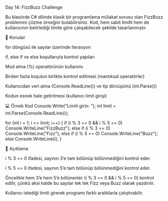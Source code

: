 Day 14: FizzBuzz Challenge

Bu klasörde C# dilinde klasik bir programlama mülakat sorusu olan FizzBuzz problemini çözme örneğini bulabilirsiniz. Kod, hem sabit limitli hem de kullanıcının belirlediği limite göre çalışabilecek şekilde tasarlanmıştır.

📌 Konular

for döngüsü ile sayılar üzerinde iterasyon

if, else if ve else koşullarıyla kontrol yapıları

Mod alma (%) operatörünün kullanımı

Birden fazla koşulun birlikte kontrol edilmesi (mantıksal operatörler)

Kullanıcıdan veri alma (Console.ReadLine()) ve tip dönüşümü (int.Parse())

Kodun esnek hale getirilmesi (kullanıcı limit girişi)

💻 Örnek Kod
Console.Write("Limiti girin: ");
int limit = int.Parse(Console.ReadLine());

for (int i = 1; i <= limit; i++)
{
    if (i % 3 == 0 && i % 5 == 0)
        Console.WriteLine("FizzBuzz");
    else if (i % 3 == 0)
        Console.WriteLine("Fizz");
    else if (i % 5 == 0)
        Console.WriteLine("Buzz");
    else
        Console.WriteLine(i);
}

📖 Açıklama

i % 3 == 0 ifadesi, sayının 3’e tam bölünüp bölünmediğini kontrol eder.

i % 5 == 0 ifadesi, sayının 5’e tam bölünüp bölünmediğini kontrol eder.

Öncelikle hem 3’e hem 5’e bölünenler (i % 3 == 0 && i % 5 == 0) kontrol edilir, çünkü aksi halde bu sayılar tek tek Fizz veya Buzz olarak yazdırılır.

Kullanıcı istediği limiti girerek programı farklı aralıklarla çalıştırabilir.
